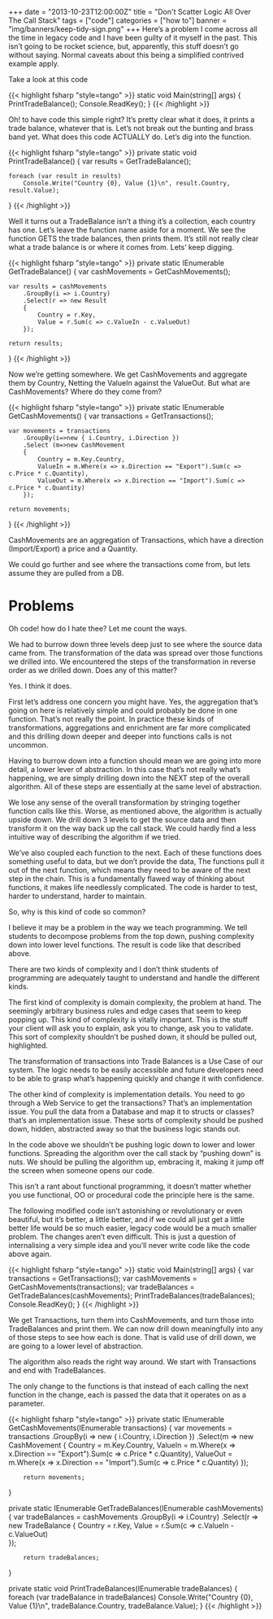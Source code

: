 +++
date = "2013-10-23T12:00:00Z"
title = "Don't Scatter Logic All Over The Call Stack"
tags = ["code"]
categories = ["how to"]
banner = "img/banners/keep-tidy-sign.png"
+++
Here’s a problem I come across all the time in legacy code and I have been guilty of it myself in the past. This isn’t going to be rocket science, but, apparently, this stuff doesn’t go without saying. Normal caveats about this being a simplified contrived example apply.

Take a look at this code

{{< highlight fsharp "style=tango" >}}
static void Main(string[] args)
{
    PrintTradeBalance();
    Console.ReadKey();
}
{{< /highlight >}}

Oh! to have code this simple right? It’s pretty clear what it does, it prints a trade balance, whatever that is. Let’s not break out the bunting and brass band yet. What does this code ACTUALLY do. Let’s dig into the function.

{{< highlight fsharp "style=tango" >}}
private static void PrintTradeBalance()
{
    var results = GetTradeBalance();

    foreach (var result in results)
        Console.Write("Country {0}, Value {1}\n", result.Country, result.Value);
}
{{< /highlight >}}

Well it turns out a TradeBalance isn’t a thing it’s a collection, each country has one. Let’s leave the function name aside for a moment. We see the function GETS the trade balances, then prints them. It’s still not really clear what a trade balance is or where it comes from. Lets’ keep digging.

{{< highlight fsharp "style=tango" >}}
private static IEnumerable<Result> GetTradeBalance()
{
    var cashMovements = GetCashMovements();

    var results = cashMovements
        .GroupBy(i => i.Country)
        .Select(r => new Result
        {
            Country = r.Key,
            Value = r.Sum(c => c.ValueIn - c.ValueOut)
        });

    return results;
}
{{< /highlight >}}

Now we’re getting somewhere. We get CashMovements and aggregate them by Country, Netting the ValueIn against the ValueOut. But what are CashMovements? Where do they come from?

{{< highlight fsharp "style=tango" >}}
private static IEnumerable<CashMovement> GetCashMovements()
{
    var transactions = GetTransactions();

    var movements = transactions
        .GroupBy(i=>new { i.Country, i.Direction })
        .Select (m=>new CashMovement
        {
            Country = m.Key.Country,
            ValueIn = m.Where(x => x.Direction == "Export").Sum(c => c.Price * c.Quantity),
            ValueOut = m.Where(x => x.Direction == "Import").Sum(c => c.Price * c.Quantity)
        });

    return movements;
}
{{< /highlight >}}

CashMovements are an aggregation of Transactions, which have a direction (Import/Export) a price and a Quantity.

We could go further and see where the transactions come from, but lets assume they are pulled from a DB.

# Problems
Oh code! how do I hate thee? Let me count the ways.

We had to burrow down three levels deep just to see where the source data came from.
The transformation of the data was spread over those functions we drilled into.
We encountered the steps of the transformation in reverse order as we drilled down.
Does any of this matter?

Yes. I think it does.

First let’s address one concern you might have. Yes, the aggregation that’s going on here is relatively simple and could probably be done in one function. That’s not really the point. In practice these kinds of transformations, aggregations and enrichment are far more complicated and this drilling down deeper and deeper into functions calls is not uncommon.

Having to burrow down into a function should mean we are going into more detail, a lower lever of abstraction. In this case that’s not really what’s happening, we are simply drilling down into the NEXT step of the overall algorithm. All of these steps are essentially at the same level of abstraction.

We lose any sense of the overall transformation by stringing together function calls like this. Worse, as mentioned above, the algorithm is actually upside down. We drill down 3 levels to get the source data and then transform it on the way back up the call stack. We could hardly find a less intuitive way of describing the algorithm if we tried.

We’ve also coupled each function to the next. Each of these functions does something useful to data, but we don’t provide the data, The functions pull it out of the next function, which means they need to be aware of the next step in the chain. This is a fundamentally flawed way of thinking about functions, it makes life needlessly complicated. The code is harder to test, harder to understand, harder to maintain.

So, why is this kind of code so common?

I believe it may be a problem in the way we teach programming. We tell students to decompose problems from the top down, pushing complexity down into lower level functions. The result is code like that described above.

There are two kinds of complexity and I don’t think students of programming are adequately taught to understand and handle the different kinds.

The first kind of complexity is domain complexity, the problem at hand. The seemingly arbitrary business rules and edge cases that seem to keep popping up. This kind of complexity is vitally important. This is the stuff your client will ask you to explain, ask you to change, ask you to validate. This sort of complexity shouldn’t be pushed down, it should be pulled out, highlighted.

The transformation of transactions into Trade Balances is a Use Case of our system. The logic needs to be easily accessible and future developers need to be able to grasp what’s happening quickly and change it with confidence.

The other kind of complexity is implementation details. You need to go through a Web Service to get the transactions? That’s an implementation issue. You pull the data from a Database and map it to structs or classes? that’s an implementation issue. These sorts of complexity should be pushed down, hidden, abstracted away so that the business logic stands out.

In the code above we shouldn’t be pushing logic down to lower and lower functions. Spreading the algorithm over the call stack by “pushing down” is nuts. We should be pulling the algorithm up, embracing it, making it jump off the screen when someone opens our code.

This isn’t a rant about functional programming, it doesn’t matter whether you use functional, OO or procedural code the principle here is the same.

The following modified code isn’t astonishing or revolutionary or even beautiful, but it’s better, a little better, and if we could all just get a little better life would be so much easier, legacy code would be a much smaller problem. The changes aren’t even difficult. This is just a question of internalising a very simple idea and you’ll never write code like the code above again.

{{< highlight fsharp "style=tango" >}}
static void Main(string[] args)
{
    var transactions = GetTransactions();
    var cashMovements = GetCashMovements(transactions);
    var tradeBalances = GetTradeBalances(cashMovements);
    PrintTradeBalances(tradeBalances);
    Console.ReadKey();
}
{{< /highlight >}}

We get Transactions, turn them into CashMovements, and turn those into TradeBalances and print them.
We can now drill down meaningfully into any of those steps to see how each is done. That is valid use
of drill down, we are going to a lower level of abstraction.

The algorithm also reads the right way around. We start with Transactions and end with TradeBalances.

The only change to the functions is that instead of each calling the next function in the change, each is passed the data that it operates on as a parameter.

{{< highlight fsharp "style=tango" >}}
private static IEnumerable<CashMovement> GetCashMovements(IEnumerable<Transaction> transactions)
{
    var movements = transactions
        .GroupBy(i => new { i.Country, i.Direction })
        .Select(m => new CashMovement
        {
            Country = m.Key.Country,
            ValueIn = m.Where(x => x.Direction == "Export").Sum(c => c.Price * c.Quantity),
            ValueOut = m.Where(x => x.Direction == "Import").Sum(c => c.Price * c.Quantity)
        });

        return movements;
}

private static IEnumerable<TradeBalance> GetTradeBalances(IEnumerable<CashMovement> cashMovements)
{
    var tradeBalances = cashMovements
        .GroupBy(i => i.Country)
        .Select(r => new TradeBalance
        {
            Country = r.Key,
            Value = r.Sum(c => c.ValueIn - c.ValueOut)  
        });

        return tradeBalances;
}

private static void PrintTradeBalances(IEnumerable<TradeBalance> tradeBalances)
{
    foreach (var tradeBalance in tradeBalances)
        Console.Write("Country {0}, Value {1}\n", tradeBalance.Country, tradeBalance.Value);
}
{{< /highlight >}}
